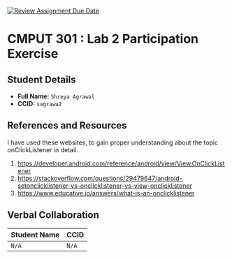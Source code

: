 [![Review Assignment Due Date](https://classroom.github.com/assets/deadline-readme-button-22041afd0340ce965d47ae6ef1cefeee28c7c493a6346c4f15d667ab976d596c.svg)](https://classroom.github.com/a/4btn9xaF)
# CMPUT 301 : Lab 2 Participation Exercise

## Student Details

- **Full Name:** `Shreya Agrawal`
- **CCID:** `sagrawa2`

## References and Resources
I have used these websites, to gain proper understanding about the topic onClickListener in detail. 
1. https://developer.android.com/reference/android/view/View.OnClickListener
2. https://stackoverflow.com/questions/29479647/android-setonclicklistener-vs-onclicklistener-vs-view-onclicklistener
3. https://www.educative.io/answers/what-is-an-onclicklistener
   

## Verbal Collaboration

| Student Name | CCID      |
| ------------ | --------- |
| `N/A`    | `N/A` |
